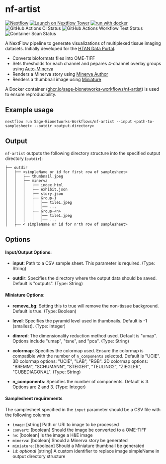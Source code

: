# nf-artist

[![Nextflow](https://img.shields.io/badge/nextflow%20DSL2-%E2%89%A523.04.0-23aa62.svg)](https://www.nextflow.io/) 
[![Launch on Nextflow Tower](https://img.shields.io/badge/Launch%20%F0%9F%9A%80-Nextflow%20Tower-%234256e7)](https://tower.nf/launch?pipeline=https://github.com/Sage-Bionetworks-Workflows/nf-artist) 
[![run with docker](https://img.shields.io/badge/run%20with-docker-0db7ed?labelColor=000000&logo=docker)](https://www.docker.com/) 
![GitHub Actions CI Status](https://github.com/Sage-Bionetworks-Workflows/nf-artist/actions/workflows/ci.yml/badge.svg)
![GitHub Actions Workflow Test Status](https://github.com/Sage-Bionetworks-Workflows/nf-artist/actions/workflows/nextflow.yml/badge.svg)
![Container Scan Status](https://github.com/Sage-Bionetworks-Workflows/nf-artist/actions/workflows/scan-images.yml/badge.svg)


A NextFlow pipeline to generate visualizations of multiplexed tissue imaging datasets. Initially developed for the [HTAN Data Portal](data.humantumoratlas.org).

- Converts bioformats files into OME-TIFF
- Sets thresholds for each channel and pepares 4-channel overlay groups using [Auto-Minerva](https://github.com/jmuhlich/auto-minerva)
- Renders a Minerva story using [Minerva Author](https://github.com/labsyspharm/minerva-author)
- Renders a thumbnail image using [Miniature](https://github.com/adamjtaylor/miniature)

A Docker container ([ghcr.io/sage-bionetworks-workflows/nf-artist](https://github.com/sage-bionetworks-workflows/nf-artist/pkgs/container/nf-artist)) is used to ensure reproducibility.

## Example usage

```
nextflow run Sage-Bionetworks-Workflows/nf-artist --input <path-to-samplesheet> --outdir <output-directory>
```


## Output

`nf-artist` outputs the following directory structure into the specified output directory (`outdir`):

```
├── outdir
│   ├── <simpleName or id for first row of samplesheet>
│   │   ├── thumbnail.jpeg
│   │   ├── minerva
│   │   │   ├── index.html
│   │   │   ├── exhibit.json
│   │   │   ├── story.json
│   │   │   ├── Group-1
│   │   │   │   ├── tile1.jpeg
│   │   │   │   ├── ...
│   │   │   ├── Group-<n>
│   │   │   │   ├── tile1.jpeg
│   │   │   │   ├── ...
│   ├── < simpleName or id for n'th row of samplesheet>
```

## Options

#### Input/Output Options:

* **input**: Path to a CSV sample sheet. This parameter is required. (Type: String)

* **outdir**: Specifies the directory where the output data should be saved. Default is "outputs". (Type: String)

#### Miniature Options:

* **remove_bg**: Setting this to true will remove the non-tissue background. Default is true. (Type: Boolean)

* **level**: Specifies the pyramid level used in thumbnails. Default is -1 (smallest). (Type: Integer)

* **dimred**: The dimensionality reduction method used. Default is "umap". Options include "umap", "tsne", and "pca". (Type: String)

* **colormap**: Specifies the colormap used. Ensure the colormap is compatible with the number of `n_components` selected. Default is "UCIE". 3D colormap options: "UCIE", "LAB", "RGB". 2D colormap options: "BREMM", "SCHUMANN", "STEIGER", "TEULING2", "ZIEGLER", "CUBEDIAGONAL". (Type: String)

* **n_components**: Specifies the number of components. Default is 3. Options are 2 and 3. (Type: Integer)

#### Samplesheet requirements

The samplesheet specified in the `input` parameter should be a CSV file with the following columns

- `image`: [string] Path or URI to image to be processed
- `convert`: [boolean] Should the image be converted to a OME-TIFF
- `he`: [boolean] Is the image a H&E image
- `minerva`: [boolean] Should a Minerva story be generated
- `miniature`: [boolean] Should a Miniature thumbnail be generated
- `id`: *optional* [string] A custom identifier to replace image simpleName in output directory structure 

